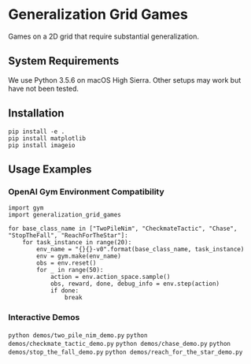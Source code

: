 # Generalization Grid Games
Games on a 2D grid that require substantial generalization.

## System Requirements
We use Python 3.5.6 on macOS High Sierra. Other setups may work but have not been tested.

## Installation
```
pip install -e .
pip install matplotlib
pip install imageio
```

## Usage Examples

### OpenAI Gym Environment Compatibility

```
import gym
import generalization_grid_games

for base_class_name in ["TwoPileNim", "CheckmateTactic", "Chase", "StopTheFall", "ReachForTheStar"]:
    for task_instance in range(20):
        env_name = "{}{}-v0".format(base_class_name, task_instance)
        env = gym.make(env_name)
        obs = env.reset()
        for _ in range(50):
            action = env.action_space.sample()
            obs, reward, done, debug_info = env.step(action)
            if done:
                break
```

### Interactive Demos
`python demos/two_pile_nim_demo.py`
`python demos/checkmate_tactic_demo.py`
`python demos/chase_demo.py`
`python demos/stop_the_fall_demo.py`
`python demos/reach_for_the_star_demo.py`

